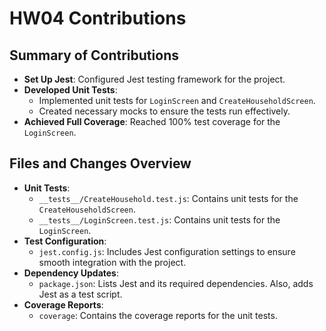 # HW04 Contributions

## Summary of Contributions
- **Set Up Jest**: Configured Jest testing framework for the project.
- **Developed Unit Tests**:
  - Implemented unit tests for `LoginScreen` and `CreateHouseholdScreen`.
  - Created necessary mocks to ensure the tests run effectively.
- **Achieved Full Coverage**: Reached 100% test coverage for the `LoginScreen`.

## Files and Changes Overview
- **Unit Tests**:
  - `__tests__/CreateHousehold.test.js`: Contains unit tests for the `CreateHouseholdScreen`.
  - `__tests__/LoginScreen.test.js`: Contains unit tests for the `LoginScreen`.
- **Test Configuration**:
  - `jest.config.js`: Includes Jest configuration settings to ensure smooth integration with the project.
- **Dependency Updates**:
  - `package.json`: Lists Jest and its required dependencies. Also, adds Jest as a test script.
- **Coverage Reports**:
  - `coverage`: Contains the coverage reports for the unit tests.